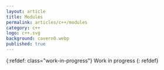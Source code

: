 ```yaml
---
layout: article
title: Modules
permalink: articles/c++/modules
category: c++
logo: c++.svg
background: cavern0.webp
published: true
---
```


{:refdef: class="work-in-progress"}
Work in progress
{: refdef}

